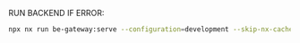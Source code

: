 RUN BACKEND IF ERROR:
```sh
npx nx run be-gateway:serve --configuration=development --skip-nx-cache
```